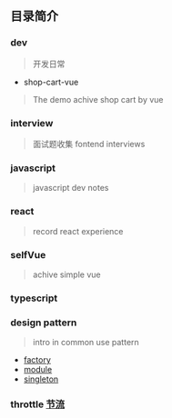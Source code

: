 ## 目录简介

### dev 
> 开发日常
  + shop-cart-vue
  > The demo achive shop cart by vue

### interview
> 面试题收集
  > fontend interviews

### javascript
> javascript dev notes

### react
> record react experience

### selfVue
> achive simple vue

### typescript

### design pattern
> intro in common use pattern
  + [factory](./DesignPattern/factory.html)
  + [module](./DesignPattern/module.html)
  + [singleton](./DesignPattern/singleton.html)

### throttle [节流](./assets/html/throttle)